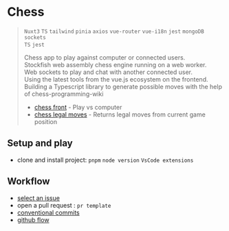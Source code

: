 # Chess
> `Nuxt3` `TS` `tailwind` `pinia` `axios` `vue-router` `vue-i18n` `jest` `mongoDB` `sockets`<br>
> `TS` `jest`<br>
>
> Chess app to play against computer or connected users.<br>
> Stockfish web assembly chess engine running on a web worker.<br>
> Web sockets to play and chat with another connected user.<br>
> Using the latest tools from the vue.js ecosystem on the frontend.<br>
> Building a Typescript library to generate possible moves with the help of chess-programming-wiki<br>
> - [chess front](/chess-nuxt) - Play vs computer
> - [chess legal moves](/chess-legal-moves) - Returns legal moves from current game position

## Setup and play
- clone and install project: `pnpm` `node version` `VsCode extensions`

## Workflow
- [select an issue](https://github.com/orgs/octodrome/projects/3/views/1)
- open a pull request : `pr template`
- [conventional commits](https://www.conventionalcommits.org/en/v1.0.0/)
- [github flow](https://docs.github.com/en/get-started/using-github/github-flow)
